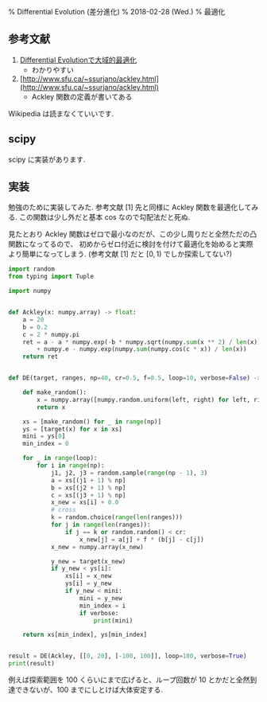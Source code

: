 % Differential Evolution (差分進化)
% 2018-02-28 (Wed.)
% 最適化

## 参考文献

1. [Differential Evolutionで大域的最適化](http://wildpie.hatenablog.com/entry/20151003/1443863102)
    - わかりやすい
1. [http://www.sfu.ca/~ssurjano/ackley.html](http://www.sfu.ca/~ssurjano/ackley.html)
    - Ackley 関数の定義が書いてある

Wikipedia は読まなくていいです.

## scipy

scipy に実装があります.

## 実装

勉強のために実装してみた.
参考文献 [1] 先と同様に Ackley 関数を最適化してみる.
この関数は少し外だと基本 cos なので勾配法だと死ぬ.

見たとおり Ackley 関数はゼロで最小なのだが、この少し周りだと全然ただの凸関数になってるので、
初めからゼロ付近に検討を付けて最適化を始めると実際より簡単になってしまう.
(参考文献 [1] だと $[0,1)$ でしか探索してない?)


```python
import random
from typing import Tuple

import numpy


def Ackley(x: numpy.array) -> float:
    a = 20
    b = 0.2
    c = 2 * numpy.pi
    ret = a - a * numpy.exp(-b * numpy.sqrt(numpy.sum(x ** 2) / len(x))) \
        + numpy.e - numpy.exp(numpy.sum(numpy.cos(c * x)) / len(x))
    return ret


def DE(target, ranges, np=40, cr=0.5, f=0.5, loop=10, verbose=False) -> Tuple[numpy.array, float]:

    def make_random():
        x = numpy.array([numpy.random.uniform(left, right) for left, right in ranges])
        return x

    xs = [make_random() for _ in range(np)]
    ys = [target(x) for x in xs]
    mini = ys[0]
    min_index = 0

    for _ in range(loop):
        for i in range(np):
            j1, j2, j3 = random.sample(range(np - 1), 3)
            a = xs[(j1 + 1) % np]
            b = xs[(j2 + 1) % np]
            c = xs[(j3 + 1) % np]
            x_new = xs[i] + 0.0
            # cross
            k = random.choice(range(len(ranges)))
            for j in range(len(ranges)):
                if j == k or random.random() < cr:
                    x_new[j] = a[j] + f * (b[j] - c[j])
            x_new = numpy.array(x_new)

            y_new = target(x_new)
            if y_new < ys[i]:
                xs[i] = x_new
                ys[i] = y_new
                if y_new < mini:
                    mini = y_new
                    min_index = i
                    if verbose:
                        print(mini)

    return xs[min_index], ys[min_index]


result = DE(Ackley, [[0, 20], [-100, 100]], loop=100, verbose=True)
print(result)
```

例えば探索範囲を 100 くらいにまで広げると、ループ回数が 10 とかだと全然到達できないが、100 までにしとけば大体安定する.
